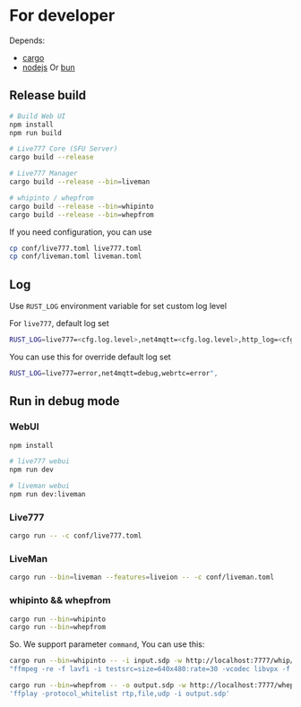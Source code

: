 # For developer

Depends:
- [cargo](https://www.rust-lang.org/)
- [nodejs](https://nodejs.org/) Or [bun](https://bun.sh/)

## Release build

```bash
# Build Web UI
npm install
npm run build

# Live777 Core (SFU Server)
cargo build --release

# Live777 Manager
cargo build --release --bin=liveman

# whipinto / whepfrom
cargo build --release --bin=whipinto
cargo build --release --bin=whepfrom
```

If you need configuration, you can use

```bash
cp conf/live777.toml live777.toml
cp conf/liveman.toml liveman.toml
```

## Log

Use `RUST_LOG` environment variable for set custom log level

For `live777`, default log set

```bash
RUST_LOG=live777=<cfg.log.level>,net4mqtt=<cfg.log.level>,http_log=<cfg.log.level>,webrtc=error",
```

You can use this for override default log set

```bash
RUST_LOG=live777=error,net4mqtt=debug,webrtc=error",
```

## Run in debug mode

### WebUI

```bash
npm install

# live777 webui
npm run dev

# liveman webui
npm run dev:liveman
```

### Live777

```bash
cargo run -- -c conf/live777.toml
```

### LiveMan

```bash
cargo run --bin=liveman --features=liveion -- -c conf/liveman.toml
```

### whipinto && whepfrom

```bash
cargo run --bin=whipinto
cargo run --bin=whepfrom
```

So. We support parameter `command`, You can use this:

```bash
cargo run --bin=whipinto -- -i input.sdp -w http://localhost:7777/whip/777 --command \
"ffmpeg -re -f lavfi -i testsrc=size=640x480:rate=30 -vcodec libvpx -f rtp 'rtp://127.0.0.1:5002' -sdp_file input.sdp"
```

```bash
cargo run --bin=whepfrom -- -o output.sdp -w http://localhost:7777/whep/777 --command \
'ffplay -protocol_whitelist rtp,file,udp -i output.sdp'
```

